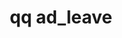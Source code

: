 ---
category: ad
command: ad_leave
optional_options:
- alternate:
  - --domain
  help: Fully-qualified name of Active Directory Domain
  name: -d
  required: true
- alternate:
  - --username
  help: Domain user to perform the operation, e.g., Administrator
  name: -u
  required: false
- alternate:
  - --password
  help: Domain password (insecure, visible via ps)
  name: -p
  required: false
permalink: /qq-cli-command-guide/ad/ad_leave.html
positional_options: []
sidebar: qq_cli_command_reference_sidebar
summary: This section explains how to use the <code>qq ad_leave</code> command.
synopsis: Leave an Active Directory Domain
title: qq ad_leave
usage: qq ad_leave [-h] -d DOMAIN [-u USERNAME] [-p PASSWORD]
zendesk_source: qq CLI Command Guide

---